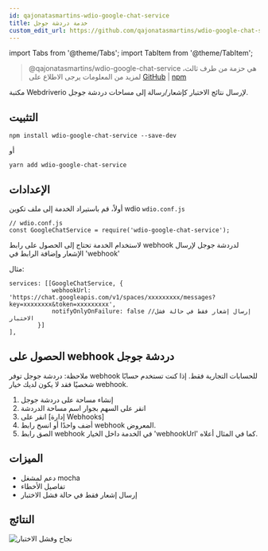 ```yaml
---
id: qajonatasmartins-wdio-google-chat-service
title: خدمة دردشة جوجل
custom_edit_url: https://github.com/qajonatasmartins/wdio-google-chat-service/edit/main/README.md
---
```


import Tabs from '@theme/Tabs';
import TabItem from '@theme/TabItem';

> @qajonatasmartins/wdio-google-chat-service هي حزمة من طرف ثالث، لمزيد من المعلومات يرجى الاطلاع على [GitHub](https://github.com/qajonatasmartins/wdio-google-chat-service) | [npm](https://www.npmjs.com/package/wdio-google-chat-service)

مكتبة Webdriverio لإرسال نتائج الاختبار كإشعار/رسالة إلى مساحات دردشة جوجل.

## التثبيت

`npm install wdio-google-chat-service --save-dev`

أو

`yarn add wdio-google-chat-service`

## الإعدادات

أولاً، قم باستيراد الخدمة إلى ملف تكوين wdio `wdio.conf.js`

```
// wdio.conf.js
const GoogleChatService = require('wdio-google-chat-service');
```

لاستخدام الخدمة تحتاج إلى الحصول على رابط webhook لدردشة جوجل لإرسال الإشعار وإضافة الرابط في 'webhook'

مثال:

```
services: [[GoogleChatService, {
            webhookUrl: 'https://chat.googleapis.com/v1/spaces/xxxxxxxxx/messages?key=xxxxxxxx&token=xxxxxxxxx',
            notifyOnlyOnFailure: false //إرسال إشعار فقط في حالة فشل الاختبار
        }]
],
```

## الحصول على webhook دردشة جوجل

ملاحظة: دردشة جوجل توفر webhook للحسابات التجارية فقط. إذا كنت تستخدم حسابًا شخصيًا فقد لا يكون لديك خيار webhook.

1. إنشاء مساحة على دردشة جوجل
2. انقر على السهم بجوار اسم مساحة الدردشة
3. انقر على [إدارة Webhooks]
4. أضف واحدًا أو انسخ رابط webhook المعروض.
5. الصق رابط webhook في الخدمة داخل الخيار 'webhookUrl' كما في المثال أعلاه.

## الميزات

- دعم لمشغل mocha
- تفاصيل الأخطاء
- إرسال إشعار فقط في حالة فشل الاختبار

## النتائج

![نجاح وفشل الاختبار](https://github.com/qajonatasmartins/wdio-google-chat-service/blob/main/./img/testPassAndFail.png)